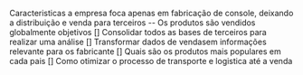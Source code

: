 Caracteristicas
a empresa foca apenas em fabricação de console, deixando a distribuição e venda para terceiros -- Os produtos são vendidos globalmente
objetivos
[] Consolidar todos as bases de terceiros para realizar uma análise
[] Transformar dados de vendasem informações relevante para os fabricante
[] Quais são os produtos mais populares em cada pais
[] Como otimizar o processo de transporte e logistica até a venda
